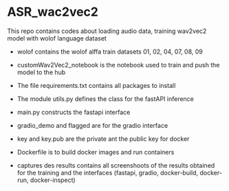 # ASR_wac2vec2
This repo contains codes about loading audio data, training wav2vec2 model with wolof language dataset 
- wolof contains the wolof alffa train datasets 01, 02, 04, 07, 08, 09

- customWav2Vec2_notebook is the notebook used to train and push the model to the hub

- The file requirements.txt contains all packages to install

- The module utils.py defines the class for the fastAPI inference

- main.py constructs the fastapi interface

- gradio_demo and flagged are for the gradio interface

- key and key.pub are the private ant the public key for docker

- Dockerfile is to build docker images and run containers

- captures des results contains all screenshoots of the results obtained for the training and the interfaces (fastapi, gradio, docker-build, docker-run, docker-inspect)
